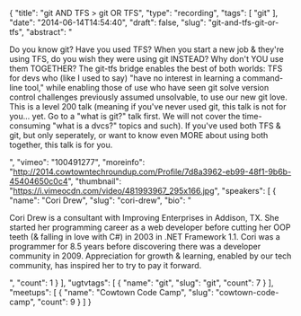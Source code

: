 {
  "title": "git AND TFS > git OR TFS",
  "type": "recording",
  "tags": [
    "git"
  ],
  "date": "2014-06-14T14:54:40",
  "draft": false,
  "slug": "git-and-tfs-git-or-tfs",
  "abstract": "<p>Do you know git? Have you used TFS? When you start a new job & they're using TFS, do you wish they were using git INSTEAD? Why don't YOU use them TOGETHER? The git-tfs bridge enables the best of both worlds: TFS for devs who (like I used to say) \"have no interest in learning a command-line tool,\" while enabling those of use who have seen git solve version control challenges previously assumed unsolvable, to use our new git love. This is a level 200 talk (meaning if you've never used git, this talk is not for you... yet. Go to a \"what is git?\" talk first. We will not cover the time-consuming \"what is a dvcs?\" topics and such). If you've used both TFS & git, but only seperately, or want to know even MORE about using both together, this talk is for you.</p>",
  "vimeo": "100491277",
  "moreinfo": "http://2014.cowtowntechroundup.com/Profile/7d8a3962-eb99-48f1-9b6b-45404650c0c4",
  "thumbnail": "https://i.vimeocdn.com/video/481993967_295x166.jpg",
  "speakers": [
    {
      "name": "Cori Drew",
      "slug": "cori-drew",
      "bio": "<p>Cori Drew is a consultant with Improving Enterprises in Addison, TX. She started her programming career as a web developer before cutting her OOP teeth (& falling in love with C#) in 2003 in .NET Framework 1.1. Cori was a programmer for 8.5 years before discovering there was a developer community in 2009. Appreciation for growth & learning, enabled by our tech community, has inspired her to try to pay it forward.</p>",
      "count": 1
    }
  ],
  "ugtvtags": [
    {
      "name": "git",
      "slug": "git",
      "count": 7
    }
  ],
  "meetups": [
    {
      "name": "Cowtown Code Camp",
      "slug": "cowtown-code-camp",
      "count": 9
    }
  ]
}